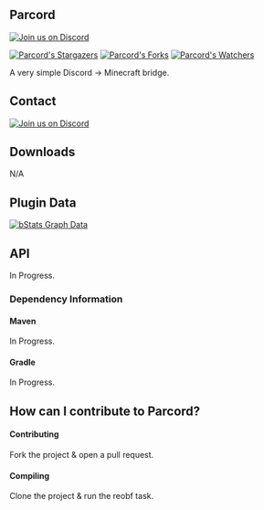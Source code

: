 ## Parcord

[![Join us on Discord](https://img.shields.io/discord/982773962771689472.svg?label=&logo=discord&logoColor=ffffff&color=7389D8&labelColor=6A7EC2)](https://discord.gg/qS8NdpdTR8)

[![Parcord's Stargazers](https://img.shields.io/github/stars/Parchat/Parcord?label=stars&logo=github)](https://github.com/Parchat/Parcord/stargazers)
[![Parcord's Forks](https://img.shields.io/github/forks/Parchat/Parcord?label=forks&logo=github)](https://github.com/Parchat/Parcord/network/members)
[![Parcord's Watchers](https://img.shields.io/github/watchers/Parchat/Parcord?label=watchers&logo=github)](https://github.com/Parchat/Parcord/watchers)

A very simple Discord -> Minecraft bridge.

## Contact
[![Join us on Discord](https://img.shields.io/discord/982773962771689472.svg?label=&logo=discord&logoColor=ffffff&color=7389D8&labelColor=6A7EC2)](https://discord.gg/qS8NdpdTR8)

## Downloads
N/A

## Plugin Data
[![bStats Graph Data](https://bstats.org/signatures/bukkit/Parcord.svg)](https://bstats.org/plugin/bukkit/Parcord/15776)

## API
In Progress.

### Dependency Information

#### Maven
In Progress.

#### Gradle
In Progress.

## How can I contribute to Parcord?

#### Contributing
Fork the project & open a pull request.

#### Compiling
Clone the project & run the reobf task.
